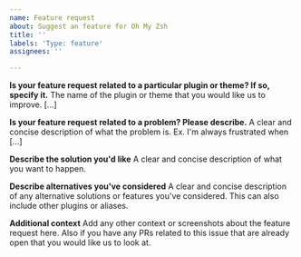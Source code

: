```yaml
---
name: Feature request
about: Suggest an feature for Oh My Zsh
title: ''
labels: 'Type: feature'
assignees: ''

---
```


<!--
Fill this out before posting. You can delete irrelevant sections, but
an issue where no sections have been filled will be deleted without comment.
-->

**Is your feature request related to a particular plugin or theme? If so, specify it.**
The name of the plugin or theme that you would like us to improve. [...]

**Is your feature request related to a problem? Please describe.**
A clear and concise description of what the problem is. Ex. I'm always frustrated when [...]

**Describe the solution you'd like**
A clear and concise description of what you want to happen.

**Describe alternatives you've considered**
A clear and concise description of any alternative solutions or features you've considered. This can also include other plugins or aliases.

**Additional context**
Add any other context or screenshots about the feature request here. Also if you have any PRs related to this issue that are already open that you would like us to look at.

